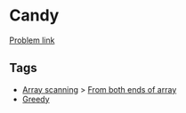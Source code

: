 # Candy

[Problem link](https://leetcode.com/problems/candy)

## Tags

* [Array scanning](/README.md#Array_scanning) > [From both ends of array](/README.md#Array_scanning-From_both_ends_of_array)
* [Greedy](/README.md#Greedy)
